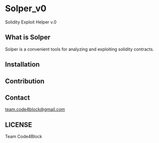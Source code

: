 # Solper_v0
Solidity Exploit Helper v.0

## What is Solper
Solper is a convenient tools for analyzing and exploiting solidity contracts.

## Installation

## Contribution


## Contact
team.code4block@gmail.com


## LICENSE
Team Code4Block
